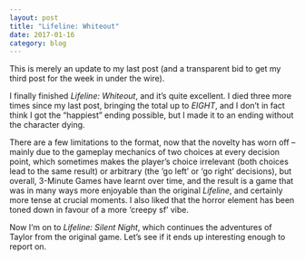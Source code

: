 ```yaml
---
layout: post
title: "Lifeline: Whiteout"
date: 2017-01-16
category: blog
---
```

This is merely an update to my last post (and a transparent bid to get my third post for the week in under the wire).

I finally finished _Lifeline: Whiteout_, and it’s quite excellent. I died three more times since my last post, bringing the total up to _EIGHT_, and I don’t in fact think I got the “happiest” ending possible, but I made it to an ending without the character dying.

There are a few limitations to the format, now that the novelty has worn off – mainly due to the gameplay mechanics of two choices at every decision point, which sometimes makes the player’s choice irrelevant (both choices lead to the same result) or arbitrary (the ‘go left’ or ‘go right’ decisions), but overall, 3-Minute Games have learnt over time, and the result is a game that was in many ways more enjoyable than the original _Lifeline_, and certainly more tense at crucial moments. I also liked that the horror element has been toned down in favour of a more ‘creepy sf’ vibe.

Now I’m on to _Lifeline: Silent Night_, which continues the adventures of Taylor from the original game. Let’s see if it ends up interesting enough to report on.